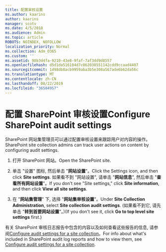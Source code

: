 ```yaml
---
title: 配置审核设置
ms.author: kaarins
author: kaarins
manager: scotv
ms.date: 4/5/2018
ms.audience: Admin
ms.topic: article
ROBOTS: NOINDEX, NOFOLLOW
localization_priority: Normal
ms.collection: Adm_O365
ms.custom: ''
ms.assetid: 98b3d4fa-9210-43e8-9faf-7af3dd9d8557
ms.openlocfilehash: d5d1da516104d7c062038551142cdd9ccaad4407
ms.sourcegitcommit: 1d98db8acb9959aba3b5e308a567ade6b62da56c
ms.translationtype: MT
ms.contentlocale: zh-CN
ms.lasthandoff: 08/22/2019
ms.locfileid: "36504957"
---
```

# <a name="configure-sharepoint-audit-settings"></a><span data-ttu-id="e7a8c-102">配置 SharePoint 审核设置</span><span class="sxs-lookup"><span data-stu-id="e7a8c-102">Configure SharePoint audit settings</span></span>

<span data-ttu-id="e7a8c-103">SharePoint 网站集管理员可以通过配置审核设置来跟踪用户对内容的操作。</span><span class="sxs-lookup"><span data-stu-id="e7a8c-103">SharePoint site collection admins can track user actions on content by configuring audit settings.</span></span>
  
1. <span data-ttu-id="e7a8c-104">打开 SharePoint 网站。</span><span class="sxs-lookup"><span data-stu-id="e7a8c-104">Open the SharePoint site.</span></span>
    
2. <span data-ttu-id="e7a8c-105">单击 "设置" 图标, 然后单击 "**网站设置**"。</span><span class="sxs-lookup"><span data-stu-id="e7a8c-105">Click the Settings icon, and then click **Site settings**.</span></span> <span data-ttu-id="e7a8c-106">如果看不到 "网站设置", 请单击 "**网站信息**", 然后单击 "**查看所有网站设置**"。</span><span class="sxs-lookup"><span data-stu-id="e7a8c-106">If you don't see "Site settings," click **Site information**, and then click **View all site settings**.</span></span>
    
3. <span data-ttu-id="e7a8c-107">在 "**网站集管理**" 下, 选择 "**网站集审核设置**"。</span><span class="sxs-lookup"><span data-stu-id="e7a8c-107">Under **Site Collection Administration**, select **Site collection audit settings**.</span></span> <span data-ttu-id="e7a8c-108">(如果看不到它, 请先单击 "**转到首要网站设置**"。)</span><span class="sxs-lookup"><span data-stu-id="e7a8c-108">(If you don't see it, click **Go to top level site settings** first.)</span></span> 
    
<span data-ttu-id="e7a8c-109">有关 SharePoint 审核日志报告中包含的内容以及如何查看这些报告的信息, 请参阅[Configure audit settings for a site collection](https://go.microsoft.com/fwlink/?linkid=404050)。</span><span class="sxs-lookup"><span data-stu-id="e7a8c-109">For info about what's included in SharePoint audit log reports and how to view them, see [Configure audit settings for a site collection](https://go.microsoft.com/fwlink/?linkid=404050).</span></span>
  

